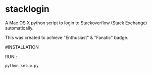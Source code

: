 # stacklogin
A Mac OS X python script to login to Stackoverflow (Stack Exchange) automatically.

This was created to achieve "Enthusiast" & "Fanatic" badge.

#INSTALLATION

RUN :

`python setup.py`


